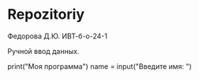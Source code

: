 # Repozitoriy

Федорова Д.Ю. ИВТ-б-о-24-1

Ручной ввод данных.

print("Моя программа")
name = input("Введите имя: ")


